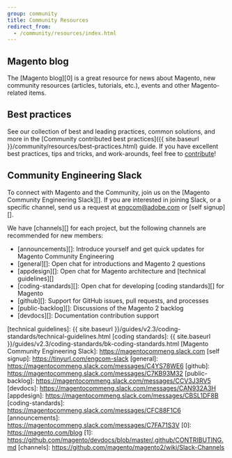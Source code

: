 ```yaml
---
group: community
title: Community Resources
redirect_from:
  - /community/resources/index.html
---
```


## Magento blog

The [Magento blog][0] is a great resource for news about Magento, new community resources (articles, tutorials, etc.), events and other Magento-related items.

## Best practices

See our collection of best and leading practices, common solutions, and more in the [Community contributed best practices]({{ site.baseurl }}/community/resources/best-practices.html) guide. If you have excellent best practices, tips and tricks, and work-arounds, feel free to [contribute][]!

## Community Engineering Slack

To connect with Magento and the Community, join us on the [Magento Community Engineering Slack][]. If you are interested in joining Slack, or a specific channel, send us a request at [engcom@adobe.com](mailto:engcom@adobe.com) or [self signup][].

We have [channels][] for each project, but the following channels are recommended for new members:

- [announcements][]: Introduce yourself and get quick updates for Magento Community Engineering
- [general][]: Open chat for introductions and Magento 2 questions
- [appdesign][]: Open chat for Magento architecture and [technical guidelines][]
- [coding-standards][]: Open chat for developing [coding standards][] for Magento
- [github][]: Support for GitHub issues, pull requests, and processes
- [public-backlog][]: Discussions of the Magento 2 backlog
- [devdocs][]: Documentation contribution support

[contribute]: https://github.com/magento/devdocs/blob/master/.github/CONTRIBUTING.md
[technical guidelines]: {{ site.baseurl }}/guides/v2.3/coding-standards/technical-guidelines.html
[coding standards]: {{ site.baseurl }}/guides/v2.3/coding-standards/bk-coding-standards.html
[Magento Community Engineering Slack]: https://magentocommeng.slack.com
[self signup]: https://tinyurl.com/engcom-slack
[general]: https://magentocommeng.slack.com/messages/C4YS78WE6
[github]: https://magentocommeng.slack.com/messages/C7KB93M32
[public-backlog]: https://magentocommeng.slack.com/messages/CCV3J3RV5
[devdocs]: https://magentocommeng.slack.com/messages/CAN932A3H
[appdesign]: https://magentocommeng.slack.com/messages/CBSL1DF8B
[coding-standards]: https://magentocommeng.slack.com/messages/CFC88F1C6
[announcements]: https://magentocommeng.slack.com/messages/C7FA71S3V
[0]: https://magento.com/blog
[1]: https://github.com/magento/devdocs/blob/master/.github/CONTRIBUTING.md
[channels]: https://github.com/magento/magento2/wiki/Slack-Channels
